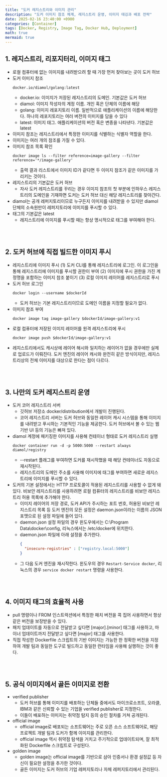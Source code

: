 ```yaml
---
title: "도커 레지스트리와 이미지 관리"
description: "도커 이미지 참조 체계, 레지스트리 운영, 이미지 태깅과 배포 전략"
date: 2025-02-16 23:40:00 +0900
categories: [Container]
tags: [Docker, Registry, Image Tag, Docker Hub, Deployment]
math: true
mermaid: true
---
```


## 1. 레지스트리, 리포지터리, 이미지 태그
- 로컬 컴퓨터에 없는 이미지를 내려받으려 할 때 가장 먼저 찾아보는 곳이 도커 허브
- 도커 이미지 참조
  ```
  docker.io/diamol/golang:latest
  ```
  - docker.io: 이미지가 저장된 레지스트리의 도메인. 기본값은 도커 허브
  - diamol: 이미지 작성자의 계정 이름. 개인 혹은 단체의 이름에 해당
  - golang: 이미지 레포지토리 이름. 일반적으로 애플리케이션의 이름에 해당한다. 하나의 레포지토리는 여러 버전의 이미지를 담을 수 있다
  - latest: 이미지 태그. 애플리케이션의 버전 혹은 변종을 나타낸다. 기본값은 latest
- 이미지 참조는 레지스트리에서 특정한 이미지를 식별하는 식별자 역할을 한다.
- 이미지는 여러 개의 참조를 가질 수 있다.
- 이미지 참조 목록 확인
  ```
  docker image ls --filter reference=image-gallery --filter reference='*/image-gallery'
  ```
  - 출력 결과 리스트에서 이미지 ID가 같다면 두 이미지 참조가 같은 이미지를 가리키는 것이다.
- 레지스트리의 기본값은 도커 허브
  - 자사 도커 레지스트리를 꾸리는 경우 이미지 참조의 첫 부분에 인하우스 레지스트리의 도메인을 기재하면 도커는 도커 허브 대신 해당 레지스트리를 찾아간다.
- diamol는 공개 레퍼지토리이므로 누구든지 이미지를 내려받을 수 있지만 diamol 단체의 소속원만이 레퍼지토리에 이미지를 푸시할 수 있다.
- 태그의 기본값은 latest
  - 레지스트리에 이미지를 푸시할 때는 항상 명시적으로 태그를 부여해야 한다.

<br>
<br>

## 2. 도커 허브에 직접 빌드한 이미지 푸시
- 레지스트리에 이미지 푸시
  (1) 도커 CLI를 통해 레지스트리에 로그인. 이 로그인을 통해 레지스트리에 이미지를 푸시할 권한이 부여
  (2) 이미지에 푸시 권한을 가진 계정명을 포함하는 이미지 참조 붙이기
  (3) 로컬 이미지 레이어를 레지스트리로 푸시
- 도커 허브 로그인
  ```
  docker login --username $dockerId
  ```
  - 도커 허브는 기본 레지스트리이므로 도메인 이름을 지정할 필요가 없다.
- 이미지 참조 부여
  ```
  docker image tag image-gallery $dockerId/image-gallery:v1
  ```
- 로컬 컴퓨터에 저장된 이미지 레이어를 원격 레지스트리에 푸시
  ```
  docker image push $dockerId/image-gallery:v1
  ```
- 레지스트리에서도 캐시상에 레이어 해시와 일치하는 레이어가 없을 경우에만 실제로 업로드가 이뤄진다. 도커 엔진의 레이어 캐시와 완전히 같은 방식이지만, 레지스트리상의 전체 이미지를 대상으로 한다는 점이 다르다.

<br>
<br>

## 3. 나만의 도커 레지스트리 운영
- 도커 코어 레지스트리 서버
  - 깃허브 저장소 docker/distribution에서 개발이 진행된다.
  - 코어 레지스트리 서버는 도커 허브와 동일한 레이어 캐시 시스템을 통해 이미지를 내려받고 푸시하는 기본적인 기능을 제공한다. 도커 허브에서 볼 수 있는 웹 기반 UI 등의 기능은 빠져 있다.
- diamol 계정에 패키징한 이미지를 사용해 컨테이너 형태로 도커 레지스트리 실행
  ```
  docker container run -d -p 5000:5000 --restart always diamol/registry
  ```
  - --restart 플래그를 부여하면 도커를 재시작했을 때 해당 컨테이너도 자동으로 재시작된다.
  - 레지스트리의 도메인 주소를 사용해 이미지에 태그를 부여하면 새로운 레지스트리에 이미지를 푸시할 수 있다.
- 도커의 기본 설정에서는 HTTP 프로토콜이 적용된 레지스트리를 사용할 수 없게 돼 있다. 비보안 레지스트리를 사용하려면 로컬 컴퓨터의 레지스트리를 비보안 레지스트리 허용 목록에 추가해야 한다.
  - 이미지 레이어의 저장 경로, 도커 API가 주시하는 포트 번호, 허용된 비보안 레지스트리 목록 등 도커 엔진의 모든 설정은 daemon.json이라는 이름의 JSON 포맷으로 된 설정 파일에 들어 있다.
  - daemon.json 설정 파일의 경우 윈도우에서는 C:\Program Data\docker\config, 리눅스에서는 /etc/docker에 위치한다.
  - daemon.json 파일에 아래 설정을 추가한다.
    ``` json
    {
      "insecure-registries" : ["registry.local:5000"]
    }
    ```
  - 그 다음 도커 엔진을 재시작한다. 윈도우의 경우 `Restart-Service docker`, 리눅스의 경우 `service docker restart` 명령을 사용한다.

<br>
<br>

## 4. 이미지 태그의 효율적 사용
- pull 명령이나 FROM 인스트럭션에서 특정한 패치 버전을 콕 집어 사용하면서 항상 같은 버전을 보장받을 수 있다.
- 패치 업데이트를 자동으로 전달받고 싶다면 [major].[minor] 태그를 사용하고, 마이너 업데이트까지 전달받고 싶다면 [major] 태그를 사용한다.
- 직접 작성한 Dockerfile 스크립트의 기반 이미지는 가능한 한 정확한 버전을 지정하여 개발 팀과 동일한 도구로 빌드하고 동일한 런타임을 사용해 실행하는 것이 좋다.

<br>
<br>

## 5. 공식 이미지에서 골든 이미지로 전환
- verified publisher
  - 도커 허브를 통해 이미지를 배포하는 단체들 중에서도 마이크로소프트, 오라클, IBM과 같은 신뢰할 수 있는 기업을 verified publisher로 지정한다.
  - 이들이 배포하는 이미지는 취약점 탐지 등의 승인 절차를 거쳐 공개된다.
- official image
  - official image로 배포되는 소프트웨어는 주로 오픈 소스 소프트웨어로, 해당 프로젝트 개발 팀과 도커가 함께 이미지를 관리한다.
  - official image 역시 취약점 탐색을 거치고 주기적으로 업데이트되며, 잘 최적화된 Dockerfile 스크립트로 구성된다.
- golden image
  - golden image는 official image를 기반으로 삼아 인증서나 환경 설정값 등 자신이 필요한 설정을 추가한 것이다.
  - 골든 이미지는 도커 허브의 기업 레퍼지토리나 자체 레퍼지토리에서 관리된다. 